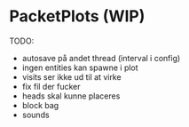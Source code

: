 # PacketPlots (WIP)

TODO:

-   autosave på andet thread (interval i config)
-   ingen entities kan spawne i plot
-   visits ser ikke ud til at virke
-   fix fil der fucker
-   heads skal kunne placeres
-   block bag
-   sounds
